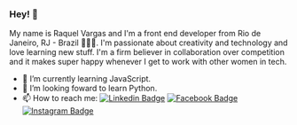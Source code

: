 ### Hey! 👋

My name is Raquel Vargas and I'm a front end developer from Rio de Janeiro, RJ - Brazil 👩🏾‍💻. I'm passionate about creativity and technology and love learning new stuff.  I'm a firm believer in collaboration over competition and it makes super happy whenever I get to work with other women in tech.  

- 🌱 I’m currently learning JavaScript.
- 🐍 I’m looking foward to learn Python.
- 📫 How to reach me: [![Linkedin Badge](https://img.shields.io/badge/-LinkedIn-blue?style=flat-square&logo=Linkedin&logoColor=white&link=https://www.linkedin.com/in/raquelavargas/)](https://www.linkedin.com/in/raquelavargas/) [![Facebook Badge](https://img.shields.io/badge/-Facebook-1877F2?style=flat-square&logo=Facebook&logoColor=white&link=https://www.facebook.com/vargasraquel)](https://www.facebook.com/vargasraquel) [![Instagram Badge](https://img.shields.io/badge/-Instagram-E4405F?style=flat-square&labelColor=E4405F&logo=Instagram&logoColor=white&link=https://www.instagram.com/raquelvargas)](https://www.instagram.com/raquelvargas)
